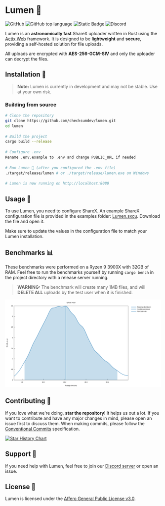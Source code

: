 # Lumen 🌄

![GitHub](https://img.shields.io/github/license/checksumdev/lumen) ![GitHub top language](https://img.shields.io/github/languages/top/checksumdev/lumen) ![Static Badge](https://img.shields.io/badge/forbid-unsafe_code-green) ![Discord](https://img.shields.io/discord/984852897051312159?label=Support%20Server)

Lumen is an **astronomically fast** ShareX uploader written in Rust using the [Actix Web](https://github.com/actix/actix-web) framework. It is designed to be **lightweight** and **secure**, providing a self-hosted solution for file uploads.

All uploads are encrypted with **AES-256-GCM-SIV** and only the uploader can decrypt the files.

## Installation 🚀

> **Note:** Lumen is currently in development and may not be stable. Use at your own risk.

### Building from source

```bash
# Clone the repository
git clone https://github.com/checksumdev/lumen.git
cd lumen

# Build the project
cargo build --release

# Configure .env
Rename .env.example to .env and change PUBLIC_URL if needed

# Run Lumen 🌄 (after you configured the .env file)
./target/release/lumen # or ./target/release/lumen.exe on Windows

# Lumen is now running on http://localhost:8080
```

## Usage 📝

To use Lumen, you need to configure ShareX. An example ShareX configuration file is provided in the examples folder: [Lumen.sxcu](examples/Lumen.sxcu). Download the file and open it.

Make sure to update the values in the configuration file to match your Lumen installation.

## Benchmarks 📊

These benchmarks were performed on a Ryzen 9 3900X with 32GB of RAM. Feel free to run the benchmarks yourself by running `cargo bench` in the project directory with a release server running.

> **WARNING:** The benchmark will create many 1MB files, and will **DELETE ALL** uploads by the test user when it is finished.

![Benchmark](assets/benchmarks.svg)

## Contributing 🤝

If you love what we're doing, **star the repository**! It helps us out a lot. If you want to contribute and have any major changes in mind, please open an issue first to discuss them. When making commits, please follow the [Conventional Commits](https://www.conventionalcommits.org/en/v1.0.0/) specification.

<a href="https://star-history.com/#checksumdev/lumen&Date">
  <picture>
    <source media="(prefers-color-scheme: dark)" srcset="https://api.star-history.com/svg?repos=checksumdev/lumen&type=Date&theme=dark" />
    <source media="(prefers-color-scheme: light)" srcset="https://api.star-history.com/svg?repos=checksumdev/lumen&type=Date" />
    <img alt="Star History Chart" src="https://api.star-history.com/svg?repos=checksumdev/lumen&type=Date" />
  </picture>
</a>

## Support 💬

If you need help with Lumen, feel free to join our [Discord server](https://discord.gg/JcF9sTZPc4) or open an issue.

## License 📜

Lumen is licensed under the [Affero General Public License v3.0](LICENSE).
